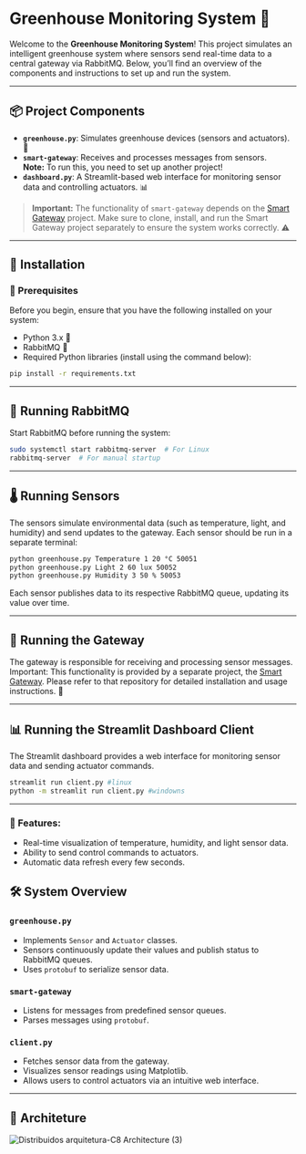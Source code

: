 # Greenhouse Monitoring System 🌱

Welcome to the **Greenhouse Monitoring System**! This project simulates an intelligent greenhouse system where sensors send real-time data to a central gateway via RabbitMQ. Below, you’ll find an overview of the components and instructions to set up and run the system.

---

## 📦 Project Components

- **`greenhouse.py`**: Simulates greenhouse devices (sensors and actuators). 🔄
- **`smart-gateway`**: Receives and processes messages from sensors.  
  **Note:** To run this, you need to set up another project!
- **`dashboard.py`**: A Streamlit-based web interface for monitoring sensor data and controlling actuators. 📊

> **Important:** The functionality of `smart-gateway` depends on the [Smart Gateway](https://github.com/ferreira-eric/smart-gateway) project. Make sure to clone, install, and run the Smart Gateway project separately to ensure the system works correctly. ⚠️

---

## 🚀 Installation

### 🔧 Prerequisites

Before you begin, ensure that you have the following installed on your system:
- Python 3.x 🐍
- RabbitMQ 🐰
- Required Python libraries (install using the command below):

```sh
pip install -r requirements.txt
```
---

## 🐰 Running RabbitMQ 

Start RabbitMQ before running the system:

```sh
sudo systemctl start rabbitmq-server  # For Linux
rabbitmq-server  # For manual startup
```
---

## 🌡️ Running Sensors

The sensors simulate environmental data (such as temperature, light, and humidity) and send updates to the gateway. Each sensor should be run in a separate terminal:

```sh
python greenhouse.py Temperature 1 20 °C 50051
python greenhouse.py Light 2 60 lux 50052
python greenhouse.py Humidity 3 50 % 50053
```

Each sensor publishes data to its respective RabbitMQ queue, updating its value over time.

---

## 🔌 Running the Gateway

The gateway is responsible for receiving and processing sensor messages.
Important: This functionality is provided by a separate project, the [Smart Gateway](https://github.com/ferreira-eric/smart-gateway). Please refer to that repository for detailed installation and usage instructions. 🔗

---

## 📊 Running the Streamlit Dashboard Client

The Streamlit dashboard provides a web interface for monitoring sensor data and sending actuator commands.

```sh
streamlit run client.py #linux
python -m streamlit run client.py #windowns
```

---

### 🧮 Features:
- Real-time visualization of temperature, humidity, and light sensor data.
- Ability to send control commands to actuators.
- Automatic data refresh every few seconds.

## 🛠️ System Overview

### `greenhouse.py`
- Implements `Sensor` and `Actuator` classes.
- Sensors continuously update their values and publish status to RabbitMQ queues.
- Uses `protobuf` to serialize sensor data.

### `smart-gateway`
- Listens for messages from predefined sensor queues.
- Parses messages using `protobuf`.

### `client.py`
- Fetches sensor data from the gateway.
- Visualizes sensor readings using Matplotlib.
- Allows users to control actuators via an intuitive web interface.
  
---

## 📐 Architeture

![Distribuidos arquitetura-C8 Architecture (3)](https://github.com/user-attachments/assets/37df8cfb-dbdb-4786-8a93-4cbf3fd4d0d9)

